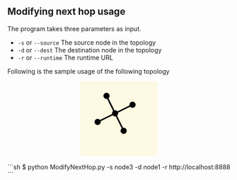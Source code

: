 ## Modifying next hop usage

The program takes three parameters as input.
  - `-s` or `--source` The source node in the topology
  - `-d` or `--dest` The destination node in the topology
  - `-r` or `--runtime` The runtime URL

Following is the sample usage of the following topology
<p align="center">
  <img src="Topology.png" alt="Reference topology"/>
</p>
```sh
$ python ModifyNextHop.py -s node3 -d node1 -r http://localhost:8888
```
